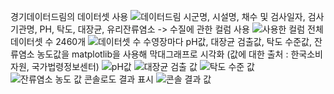 경기데이터드림의 데이터셋 사용
![데이터드림](https://github.com/user-attachments/assets/c092e44f-1af5-4e6d-b43a-d8666d0e6ec7)
시군명, 시설명, 채수 및 검사일자, 검사기관명, PH, 탁도, 대장균, 유리잔류염소 -> 수질에 관한 컬럼 사용
![사용한 컬럼](https://github.com/user-attachments/assets/0809f64a-4003-4142-922f-b2b2a9499aca)
전체 데이터셋 수 2460개
![데이터셋 수](https://github.com/user-attachments/assets/774cb611-b98d-423d-9bfa-9311f6f80790)
수영장마다 pH값, 대장균 검출값, 탁도 수준값, 잔류염소 농도값을 matplotlib을 사용해 막대그래프로 시각화 (값에 대한 출처 : 한국소비자원, 국가법령정보센터)
![pH값](https://github.com/user-attachments/assets/807d021f-20f1-45a4-8e16-152e0c026425)
![대장균 검출 값](https://github.com/user-attachments/assets/b83b2ae4-1932-4b96-98fd-ae274b6286d1)
![탁도 수준 값](https://github.com/user-attachments/assets/d8b22410-87c1-4fea-bb72-08902b5a5f22)
![잔류염소 농도 값](https://github.com/user-attachments/assets/2818e890-540d-4e73-b907-30fda48080a3)
콘솔로도 결과 표시
![콘솔 결과 값](https://github.com/user-attachments/assets/57abf49e-b1b7-4dbb-a09f-ee499dfe942e)

